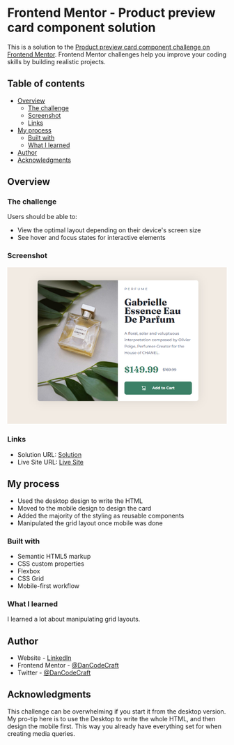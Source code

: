 # Frontend Mentor - Product preview card component solution

This is a solution to the [Product preview card component challenge on Frontend Mentor](https://www.frontendmentor.io/challenges/product-preview-card-component-GO7UmttRfa). Frontend Mentor challenges help you improve your coding skills by building realistic projects.

## Table of contents

- [Overview](#overview)
  - [The challenge](#the-challenge)
  - [Screenshot](#screenshot)
  - [Links](#links)
- [My process](#my-process)
  - [Built with](#built-with)
  - [What I learned](#what-i-learned)
- [Author](#author)
- [Acknowledgments](#acknowledgments)

## Overview

### The challenge

Users should be able to:

- View the optimal layout depending on their device's screen size
- See hover and focus states for interactive elements

### Screenshot

![](./18ProductPreviewCard.png)

### Links

- Solution URL: [Solution](https://github.com/DanCodeCraft/FEM-ProductPreview/tree/main)
- Live Site URL: [Live Site](https://fem-product-preview-alpha.vercel.app/)

## My process

- Used the desktop design to write the HTML
- Moved to the mobile design to design the card
- Added the majority of the styling as reusable components
- Manipulated the grid layout once mobile was done

### Built with

- Semantic HTML5 markup
- CSS custom properties
- Flexbox
- CSS Grid
- Mobile-first workflow

### What I learned

I learned a lot about manipulating grid layouts.

## Author

- Website - [LinkedIn](https://www.linkedin.com/in/adannjacinto/)
- Frontend Mentor - [@DanCodeCraft](https://www.frontendmentor.io/profile/DanCodeCraft)
- Twitter - [@DanCodeCraft](https://www.twitter.com/DanCodeCraft)

## Acknowledgments

This challenge can be overwhelming if you start it from the desktop version.
My pro-tip here is to use the Desktop to write the whole HTML, and then design the mobile first.
This way you already have everything set for when creating media queries.
